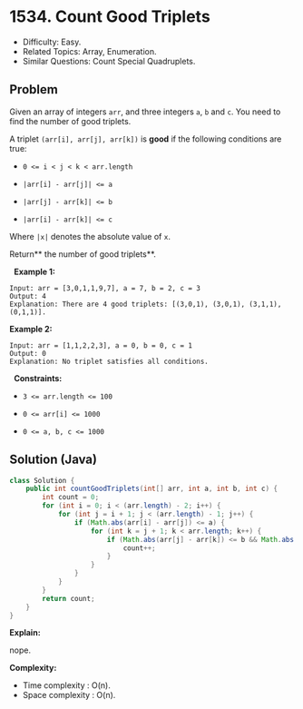 # 1534. Count Good Triplets

- Difficulty: Easy.
- Related Topics: Array, Enumeration.
- Similar Questions: Count Special Quadruplets.

## Problem

Given an array of integers ```arr```, and three integers ```a```, ```b``` and ```c```. You need to find the number of good triplets.

A triplet ```(arr[i], arr[j], arr[k])``` is **good** if the following conditions are true:


	
- ```0 <= i < j < k < arr.length```
	
- ```|arr[i] - arr[j]| <= a```
	
- ```|arr[j] - arr[k]| <= b```
	
- ```|arr[i] - arr[k]| <= c```


Where ```|x|``` denotes the absolute value of ```x```.

Return** the number of good triplets**.

 
**Example 1:**

```
Input: arr = [3,0,1,1,9,7], a = 7, b = 2, c = 3
Output: 4
Explanation: There are 4 good triplets: [(3,0,1), (3,0,1), (3,1,1), (0,1,1)].
```

**Example 2:**

```
Input: arr = [1,1,2,2,3], a = 0, b = 0, c = 1
Output: 0
Explanation: No triplet satisfies all conditions.
```

 
**Constraints:**


	
- ```3 <= arr.length <= 100```
	
- ```0 <= arr[i] <= 1000```
	
- ```0 <= a, b, c <= 1000```


## Solution (Java)

```java
class Solution {
    public int countGoodTriplets(int[] arr, int a, int b, int c) {
        int count = 0;
        for (int i = 0; i < (arr.length) - 2; i++) {
            for (int j = i + 1; j < (arr.length) - 1; j++) {
                if (Math.abs(arr[i] - arr[j]) <= a) {
                    for (int k = j + 1; k < arr.length; k++) {
                        if (Math.abs(arr[j] - arr[k]) <= b && Math.abs(arr[i] - arr[k]) <= c) {
                            count++;
                        }
                    }
                }
            }
        }
        return count;
    }
}
```

**Explain:**

nope.

**Complexity:**

* Time complexity : O(n).
* Space complexity : O(n).
